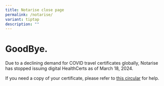 ```yaml
---
title: Notarise close page
permalink: /notarise/
variant: tiptap
description: ""
---
```

<p></p><h1>GoodBye.</h1><p>Due to a declining demand for COVID travel certificates globally, Notarise has stopped issuing digital HealthCerts as of March 18, 2024. </p><p>If you need a copy of your certificate, please refer to <a href="https://www.notarise.gov.sg" rel="noopener noreferrer nofollow" target="_blank">this circular</a> for help.</p>